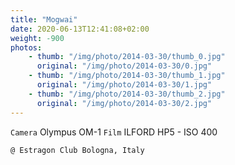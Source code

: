 ```yaml
---
title: "Mogwai"
date: 2020-06-13T12:41:08+02:00
weight: -900
photos: 
    - thumb: "/img/photo/2014-03-30/thumb_0.jpg"
      original: "/img/photo/2014-03-30/0.jpg"
    - thumb: "/img/photo/2014-03-30/thumb_1.jpg"
      original: "/img/photo/2014-03-30/1.jpg"
    - thumb: "/img/photo/2014-03-30/thumb_2.jpg"
      original: "/img/photo/2014-03-30/2.jpg"
---
```

`Camera` Olympus OM-1 
`Film` ILFORD HP5 - ISO 400

`@ Estragon Club Bologna, Italy`
